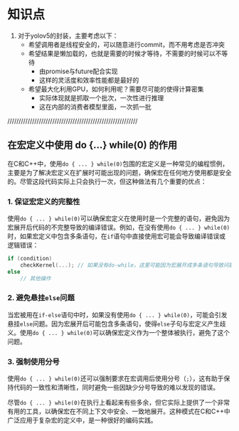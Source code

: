# 知识点
1. 对于yolov5的封装，主要考虑以下：
    - 希望调用者是线程安全的，可以随意进行commit，而不用考虑是否冲突
    - 希望结果是懒加载的，也就是需要的时候才等待，不需要的时候可以不等待
        - 由promise与future配合实现
        - 这样的灵活度和效率性能都是最好的
    - 希望最大化利用GPU，如何利用呢？需要尽可能的使得计算密集
        - 实际体现就是抓取一个批次，一次性进行推理
        - 这在内部的消费者模型里面，一次抓一批

//////////////////////////////////////////////////////////

## 在宏定义中使用 do {...} while(0) 的作用

在C和C++中，使用`do { ... } while(0)`包围的宏定义是一种常见的编程惯例，主要是为了解决宏定义在扩展时可能出现的问题，确保宏在任何地方使用都是安全的。尽管这段代码实际上只会执行一次，但这种做法有几个重要的优点：

### 1. 保证宏定义的完整性
使用`do { ... } while(0)`可以确保宏定义在使用时是一个完整的语句，避免因为宏展开后代码的不完整导致的编译错误。例如，在没有使用`do { ... } while(0)`时，如果宏定义中包含多条语句，在`if`语句中直接使用宏可能会导致编译错误或逻辑错误：

```c
if (condition)
    checkKernel(...); // 如果没有do-while，这里可能因为宏展开成多条语句导致问题
else
    // 其他操作
```

### 2. 避免悬挂`else`问题
当宏被用在`if-else`语句中时，如果没有使用`do { ... } while(0)`，可能会引发悬挂`else`问题。因为宏展开后可能包含多条语句，使得`else`子句与宏定义产生歧义。使用`do { ... } while(0)`可以确保宏定义作为一个整体被执行，避免了这个问题。

### 3. 强制使用分号
使用`do { ... } while(0)`还可以强制要求在宏调用后使用分号（`;`），这有助于保持代码的一致性和清晰性，同时避免一些因缺少分号导致的难以发现的错误。

尽管`do { ... } while(0)`在执行上看起来有些多余，但它实际上提供了一个非常有用的工具，以确保宏在不同上下文中安全、一致地展开。这种模式在C和C++中广泛应用于复杂宏的定义中，是一种很好的编码实践。

